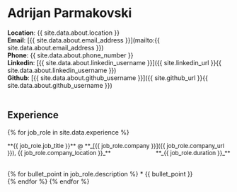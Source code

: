 # Adrijan Parmakovski

**Location**: {{ site.data.about.location }}<br>
**Email**: [{{ site.data.about.email_address }}](mailto:{{ site.data.about.email_address }})<br>
**Phone**: {{ site.data.about.phone_number }}<br>
**Linkedin**: [{{ site.data.about.linkedin_username }}]({{ site.linkedin_url }}{{ site.data.about.linkedin_username }})<br>
**Github**: [{{ site.data.about.github_username }}]({{ site.github_url }}{{ site.data.about.github_username }})
<br><br>

## Experience

{% for job_role in site.data.experience %}
<p style="text-align:left;">
    <font size="2">**{{ job_role.job_title }}** @ **_[{{ job_role.company }}]({{ job_role.company_url }}), {{ job_role.company_location }}_**</font>
    <span style="float:right;">
        <font size="2">**_{{ job_role.duration }}_**</font>
    </span>
</p>
<br>
{% for bullet_point in job_role.description %}
* {{ bullet_point }}<br>
{% endfor %}
{% endfor %}